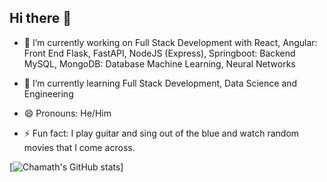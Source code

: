## Hi there 👋

<!--
**chamath-ranasinghe/chamath-ranasinghe** is a ✨ _special_ ✨ repository because its `README.md` (this file) appears on your GitHub profile.

Here are some ideas to get you started:
-->

- 🔭 I’m currently working on Full Stack Development with
        React, Angular: Front End
        Flask, FastAPI, NodeJS (Express), Springboot: Backend
        MySQL, MongoDB: Database
        Machine Learning, Neural Networks
      
- 🌱 I’m currently learning Full Stack Development, Data Science and Engineering
- 😄 Pronouns: He/Him
- ⚡ Fun fact: I play guitar and sing out of the blue and watch random movies that I come across.



[![Chamath's GitHub stats](https://my-github-stats-jusfap5ac-chamath-ranasinghes-projects.vercel.app/api?username=chamath-ranasinghe)]


